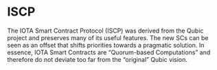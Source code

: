 # ISCP 
The IOTA Smart Contract Protocol (ISCP) was derived from the Qubic project and preserves many of its useful features. 
The new SCs can be seen as an offset that shifts priorities towards a pragmatic solution. In essence, 
IOTA Smart Contracts are “Quorum-based Computations” and therefore do not deviate too far from the “original” Qubic vision.
